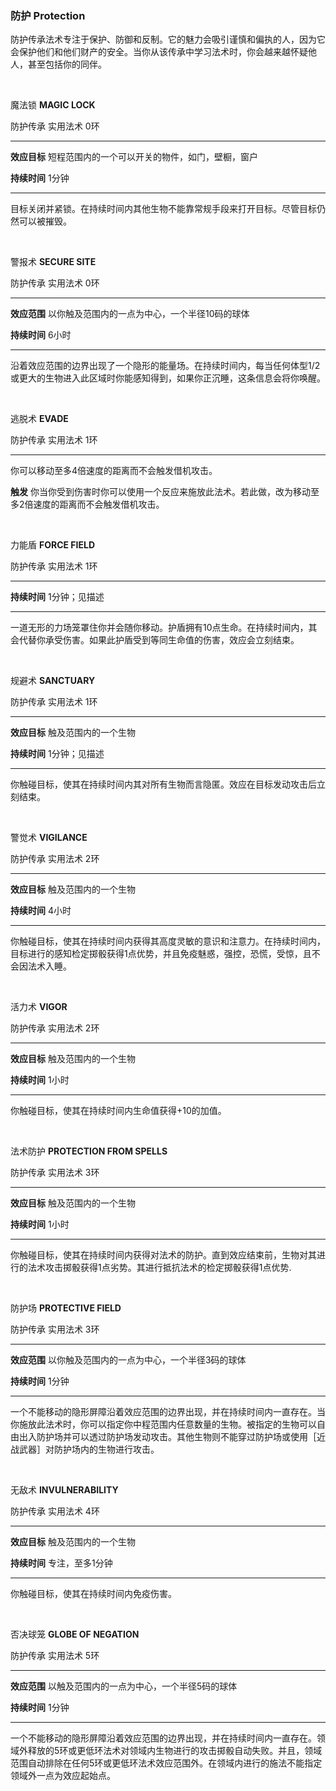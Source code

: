### 防护 Protection

防护传承法术专注于保护、防御和反制。它的魅力会吸引谨慎和偏执的人，因为它会保护他们和他们财产的安全。当你从该传承中学习法术时，你会越来越怀疑他人，甚至包括你的同伴。

 

魔法锁 **MAGIC LOCK**

防护传承 实用法术 0环

------------------------------------------------------------------------

**效应目标** 短程范围内的一个可以开关的物件，如门，壁橱，窗户

**持续时间** 1分钟

------------------------------------------------------------------------

目标关闭并紧锁。在持续时间内其他生物不能靠常规手段来打开目标。尽管目标仍然可以被摧毁。

 

警报术 **SECURE SITE**

防护传承 实用法术 0环

------------------------------------------------------------------------

**效应范围** 以你触及范围内的一点为中心，一个半径10码的球体

**持续时间** 6小时

------------------------------------------------------------------------

沿着效应范围的边界出现了一个隐形的能量场。在持续时间内，每当任何体型1/2或更大的生物进入此区域时你能感知得到，如果你正沉睡，这条信息会将你唤醒。

 

逃脱术 **EVADE**

防护传承 实用法术 1环

------------------------------------------------------------------------

你可以移动至多4倍速度的距离而不会触发借机攻击。

**触发**
你当你受到伤害时你可以使用一个反应来施放此法术。若此做，改为移动至多2倍速度的距离而不会触发借机攻击。

 

力能盾 **FORCE FIELD**

防护传承 实用法术 1环

------------------------------------------------------------------------

**持续时间** 1分钟；见描述

------------------------------------------------------------------------

一道无形的力场笼罩住你并会随你移动。护盾拥有10点生命。在持续时间内，其会代替你承受伤害。如果此护盾受到等同生命值的伤害，效应会立刻结束。

 

规避术 **SANCTUARY**

防护传承 实用法术 1环

------------------------------------------------------------------------

**效应目标** 触及范围内的一个生物

**持续时间** 1分钟；见描述

------------------------------------------------------------------------

你触碰目标，使其在持续时间内其对所有生物而言隐匿。效应在目标发动攻击后立刻结束。

 

警觉术 **VIGILANCE**

防护传承 实用法术 2环

------------------------------------------------------------------------

**效应目标** 触及范围内的一个生物

**持续时间** 4小时

------------------------------------------------------------------------

你触碰目标，使其在持续时间内获得其高度灵敏的意识和注意力。在持续时间内，目标进行的感知检定掷骰获得1点优势，并且免疫魅惑，强控，恐慌，受惊，且不会因法术入睡。

 

活力术 **VIGOR**

防护传承 实用法术 2环

------------------------------------------------------------------------

**效应目标** 触及范围内的一个生物

**持续时间** 1小时

------------------------------------------------------------------------

你触碰目标，使其在持续时间内生命值获得+10的加值。

 

法术防护 **PROTECTION FROM SPELLS**

防护传承 实用法术 3环

------------------------------------------------------------------------

**效应目标** 触及范围内的一个生物

**持续时间** 1小时

------------------------------------------------------------------------

你触碰目标，使其在持续时间内获得对法术的防护。直到效应结束前，生物对其进行的法术攻击掷骰获得1点劣势。其进行抵抗法术的检定掷骰获得1点优势.

 

防护场 **PROTECTIVE FIELD**

防护传承 实用法术 3环

------------------------------------------------------------------------

**效应范围** 以你触及范围内的一点为中心，一个半径3码的球体

**持续时间** 1分钟

------------------------------------------------------------------------

一个不能移动的隐形屏障沿着效应范围的边界出现，并在持续时间内一直存在。当你施放此法术时，你可以指定你中程范围内任意数量的生物。被指定的生物可以自由出入防护场并可以透过防护场发动攻击。其他生物则不能穿过防护场或使用［近战武器］对防护场内的生物进行攻击。

 

无敌术 **INVULNERABILITY**

防护传承 实用法术 4环

------------------------------------------------------------------------

**效应目标** 触及范围内的一个生物

**持续时间** 专注，至多1分钟

------------------------------------------------------------------------

你触碰目标，使其在持续时间内免疫伤害。

 

否决球笼 **GLOBE OF NEGATION**

防护传承 实用法术 5环

------------------------------------------------------------------------

**效应范围** 以触及范围内的一点为中心，一个半径5码的球体

**持续时间** 1分钟

------------------------------------------------------------------------

一个不能移动的隐形屏障沿着效应范围的边界出现，并在持续时间内一直存在。领域外释放的5环或更低环法术对领域内生物进行的攻击掷骰自动失败。并且，领域范围自动排除在任何5环或更低环法术效应范围外。在领域内进行的施法不能指定领域外一点为效应起始点。

